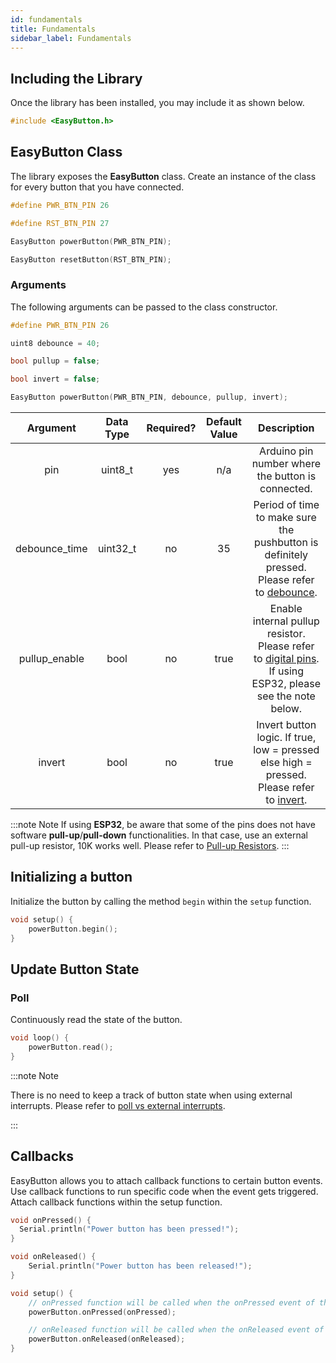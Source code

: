 ```yaml
---
id: fundamentals
title: Fundamentals
sidebar_label: Fundamentals
---
```


## Including the Library

Once the library has been installed, you may include it as shown below.

```cpp
#include <EasyButton.h>
```

## EasyButton Class

The library exposes the **EasyButton** class. Create an instance of the class for every button that you have connected.

```cpp
#define PWR_BTN_PIN 26

#define RST_BTN_PIN 27

EasyButton powerButton(PWR_BTN_PIN);

EasyButton resetButton(RST_BTN_PIN);
```

### Arguments

The following arguments can be passed to the class constructor.

```cpp
#define PWR_BTN_PIN 26

uint8 debounce = 40;

bool pullup = false;

bool invert = false;

EasyButton powerButton(PWR_BTN_PIN, debounce, pullup, invert);
```

|   Argument    | Data Type | Required? | Default Value |                                                                         Description                                                                         |
| :-----------: | :-------: | :-------: | :-----------: | :---------------------------------------------------------------------------------------------------------------------------------------------------------: |
|      pin      |  uint8_t  |    yes    |      n/a      |                                                      Arduino pin number where the button is connected.                                                      |
| debounce_time | uint32_t  |    no     |      35       |         Period of time to make sure the pushbutton is definitely pressed. Please refer to [debounce](https://www.arduino.cc/en/tutorial/debounce).          |
| pullup_enable |   bool    |    no     |     true      | Enable internal pullup resistor. Please refer to [digital pins](https://www.arduino.cc/en/Tutorial/DigitalPins). If using ESP32, please see the note below. |
|    invert     |   bool    |    no     |     true      |            Invert button logic. If true, low = pressed else high = pressed. Please refer to [invert](https://www.arduino.cc/en/Tutorial/Invert).            |

:::note Note
If using **ESP32**, be aware that some of the pins does not have software **pull-up**/**pull-down** functionalities. In that case, use an external pull-up resistor, 10K works well. Please refer to [Pull-up Resistors](https://learn.sparkfun.com/tutorials/pull-up-resistors).
:::

## Initializing a button

Initialize the button by calling the method `begin` within the `setup` function.

```cpp
void setup() {
    powerButton.begin();
}
```

## Update Button State

### **Poll**  

Continuously read the state of the button.

```cpp
void loop() {
    powerButton.read();
}
```

:::note Note

There is no need to keep a track of button state when using external interrupts. Please refer to [poll vs external interrupts]().

:::

## Callbacks

EasyButton allows you to attach callback functions to certain button events. Use callback functions to run specific code when the event gets triggered. Attach callback functions within the setup function.

```cpp
void onPressed() {
  Serial.println("Power button has been pressed!");
}

void onReleased() {
    Serial.println("Power button has been released!");
}

void setup() {
    // onPressed function will be called when the onPressed event of the button gets triggered.
    powerButton.onPressed(onPressed);

    // onReleased function will be called when the onReleased event of the button gets triggered.
    powerButton.onReleased(onReleased);
}
```
